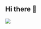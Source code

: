 ## Hi there 👋

<img src="https://capsule-render.vercel.app/api?type=wave&color=cef5a2&height=250&section=header&text=Welcome%20to%20Yunu's%20Github&fontSize=50&fontColor=white" />

<!--
**yunuyununu/yunuyununu** is a ✨ _special_ ✨ repository because its `README.md` (this file) appears on your GitHub profile.

Here are some ideas to get you started:

- 🔭 I’m currently working on ...
- 🌱 I’m currently learning ...
- 👯 I’m looking to collaborate on ...
- 🤔 I’m looking for help with ...
- 💬 Ask me about ...
- 📫 How to reach me: ...
- 😄 Pronouns: ...
- ⚡ Fun fact: ...
-->
